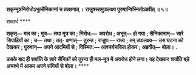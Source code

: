**शकृन्मूत्रनिरोधोऽभूत्सैनिकानां च तत्क्षणात् ।** **राजॢषस्तमुपालक्ष्य पुरुषान्विस्मितोऽब्रवीत् ॥ ५॥** 

शब्दार्थ **** 

**शकृत्—** **मल का** **; मूत्र—** **तथा मूत्र का** **; निरोध:—** **अवरोध** **; अभूत्—** **हो गया** **; सैनिकानाम्—** **सारे सिपाहियों का** **; च—** **तथा** **; तत्-** **क्षणात्—** **तुरन्त** **; राजॢष:—** **राजा** **; तम् उपालक्ष्य—** **उस घटना को देखकर** **; पुरुषान्—** **अपने आदमियों से** **; विस्मित:—** **आश्चर्यचकित** **होकर** **; अब्रवीत्—** **बोला।** **.** 

**उसके बाद ही शर्याति के सारे सैनिकों को तुरन्त ही मल-मूत्र में अवरोध होने लगा। यह देखकर** **शर्याति बड़े अचश्भे में आकर अपने संगियों से बोला।** **** 